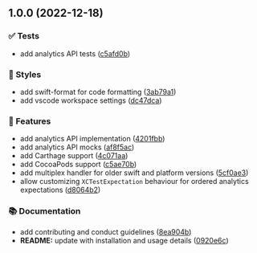 ## 1.0.0 (2022-12-18)


### ✅ Tests

* add analytics API tests ([c5afd0b](https://github.com/SwiftyLab/SwiftAnalyticsKit/commit/c5afd0b558664284286688616d1c19630b77bcf3))


### 💄 Styles

* add swift-format for code formatting ([3ab79a1](https://github.com/SwiftyLab/SwiftAnalyticsKit/commit/3ab79a18ed8bd40fef6ec21bac459d595824ddee))
* add vscode workspace settings ([dc47dca](https://github.com/SwiftyLab/SwiftAnalyticsKit/commit/dc47dcadf802373fd0543f317faf5134bafc0142))


### 🚀 Features

* add analytics API implementation ([4201fbb](https://github.com/SwiftyLab/SwiftAnalyticsKit/commit/4201fbb2cabba89495c1d916db65a13ca35f9f30))
* add analytics API mocks ([af8f5ac](https://github.com/SwiftyLab/SwiftAnalyticsKit/commit/af8f5aced49c771aa77c327953a4464b18d5b3e5))
* add Carthage support ([4c071aa](https://github.com/SwiftyLab/SwiftAnalyticsKit/commit/4c071aafeb94ade78454687240d8a9557a69bd6e))
* add CocoaPods support ([c5ae70b](https://github.com/SwiftyLab/SwiftAnalyticsKit/commit/c5ae70b00457cb0b51b31c2174bfce2c8e7a901a))
* add multiplex handler for older swift and platform versions ([5cf0ae3](https://github.com/SwiftyLab/SwiftAnalyticsKit/commit/5cf0ae363482f6f123baf58e7350307213d15cc5))
* allow customizing `XCTestExpectation` behaviour for ordered analytics expectations ([d8064b2](https://github.com/SwiftyLab/SwiftAnalyticsKit/commit/d8064b24908b3895e74a91901b763ec89cca8d6a))


### 📚 Documentation

* add contributing and conduct guidelines ([8ea904b](https://github.com/SwiftyLab/SwiftAnalyticsKit/commit/8ea904b815ada88f6f34cce4f98c98cffa63e225))
* **README:** update with installation and usage details ([0920e6c](https://github.com/SwiftyLab/SwiftAnalyticsKit/commit/0920e6c83a9819361e2d218d550c0d32b54eebfb))

